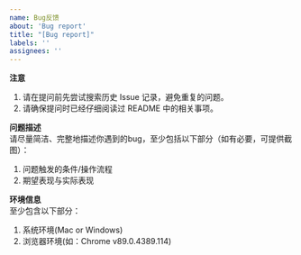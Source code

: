 ```yaml
---
name: Bug反馈
about: 'Bug report'
title: "[Bug report]"
labels: ''
assignees: ''
---
```


**注意**
1. 请在提问前先尝试搜索历史 Issue 记录，避免重复的问题。
2. 请确保提问时已经仔细阅读过 README 中的相关事项。

**问题描述**  
请尽量简洁、完整地描述你遇到的bug，至少包括以下部分（如有必要，可提供截图）：
1. 问题触发的条件/操作流程
2. 期望表现与实际表现

**环境信息**  
至少包含以下部分：
1. 系统环境(Mac or Windows)
2. 浏览器环境(如：Chrome v89.0.4389.114)